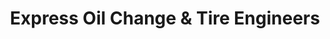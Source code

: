 ---
title: "Express Oil Change & Tire Engineers"
url: /chamblee/express-oil-change-und-tire-engineers/
shop: Reifen
---